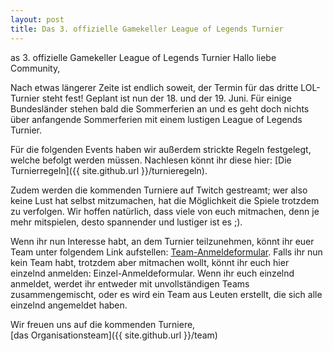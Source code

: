 ```yaml
---
layout: post
title: Das 3. offizielle Gamekeller League of Legends Turnier
---
```


as 3. offizielle Gamekeller League of Legends Turnier
Hallo liebe Community,

Nach etwas längerer Zeite ist endlich soweit, der Termin für das dritte 
LOL-Turnier steht fest! Geplant ist nun der 18. und der 19. Juni.
Für einige Bundesländer stehen bald die Sommerferien an und es geht doch nichts über
anfangende Sommerferien mit einem lustigen League of Legends Turnier.

Für die folgenden Events haben wir außerdem strickte Regeln festgelegt, 
welche befolgt werden müssen. Nachlesen könnt ihr diese hier: [Die Turnierregeln]({{ site.github.url }}/turnieregeln).

Zudem werden die kommenden Turniere auf Twitch gestreamt; wer also keine 
Lust hat selbst mitzumachen, hat die Möglichkeit die Spiele trotzdem zu verfolgen. 
Wir hoffen natürlich, dass viele von euch mitmachen, denn je mehr mitspielen,
desto spannender und lustiger ist es ;).

Wenn ihr nun Interesse habt, an dem Turnier teilzunehmen, könnt ihr euer Team 
unter folgendem Link aufstellen: [Team-Anmeldeformular]({{https://docs.google.com/forms/d/1uRIX-SV7Y-2yr3SX5RiRSu6nqrRmsRbCMUG4v96BMpQ/edit?usp=drive_web}}).
Falls ihr nun kein Team habt, trotzdem aber mitmachen wollt, könnt ihr euch 
hier einzelnd anmelden: Einzel-Anmeldeformular.
Wenn ihr euch einzelnd anmeldet, werdet ihr entweder mit unvollständigen Teams zusammengemischt,
oder es wird ein Team aus Leuten erstellt, die sich alle einzelnd angemeldet haben.

Wir freuen uns auf die kommenden Turniere,<br>
[das Organisationsteam]({{ site.github.url }}/team)
